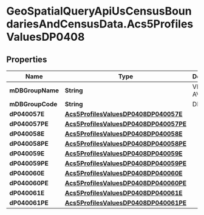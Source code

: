 # GeoSpatialQueryApiUsCensusBoundariesAndCensusData.Acs5ProfilesValuesDP0408

## Properties

Name | Type | Description | Notes
------------ | ------------- | ------------- | -------------
**mDBGroupName** | **String** | VEHICLES AVAILABLE | 
**mDBGroupCode** | **String** | DP0408 | 
**dP040057E** | [**Acs5ProfilesValuesDP0408DP040057E**](Acs5ProfilesValuesDP0408DP040057E.md) |  | 
**dP040057PE** | [**Acs5ProfilesValuesDP0408DP040057PE**](Acs5ProfilesValuesDP0408DP040057PE.md) |  | 
**dP040058E** | [**Acs5ProfilesValuesDP0408DP040058E**](Acs5ProfilesValuesDP0408DP040058E.md) |  | 
**dP040058PE** | [**Acs5ProfilesValuesDP0408DP040058PE**](Acs5ProfilesValuesDP0408DP040058PE.md) |  | 
**dP040059E** | [**Acs5ProfilesValuesDP0408DP040059E**](Acs5ProfilesValuesDP0408DP040059E.md) |  | 
**dP040059PE** | [**Acs5ProfilesValuesDP0408DP040059PE**](Acs5ProfilesValuesDP0408DP040059PE.md) |  | 
**dP040060E** | [**Acs5ProfilesValuesDP0408DP040060E**](Acs5ProfilesValuesDP0408DP040060E.md) |  | 
**dP040060PE** | [**Acs5ProfilesValuesDP0408DP040060PE**](Acs5ProfilesValuesDP0408DP040060PE.md) |  | 
**dP040061E** | [**Acs5ProfilesValuesDP0408DP040061E**](Acs5ProfilesValuesDP0408DP040061E.md) |  | 
**dP040061PE** | [**Acs5ProfilesValuesDP0408DP040061PE**](Acs5ProfilesValuesDP0408DP040061PE.md) |  | 



